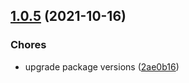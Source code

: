## [1.0.5](https://github.com/meskill/sharec-config/compare/v1.0.4...v1.0.5) (2021-10-16)

### Chores

- upgrade package versions ([2ae0b16](https://github.com/meskill/sharec-config/commit/2ae0b16acfdb8cdec63c4c3aa6d56afa6be02b71))
